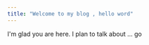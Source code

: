 ```yaml
---
title: "Welcome to my blog , hello word"
---
```


I'm glad you are here. I plan to talk about ... go
